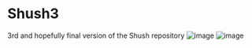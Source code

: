 # Shush3
3rd and hopefully final version of the Shush repository
![image](https://user-images.githubusercontent.com/113985493/204786860-66db96e5-75e6-4d5b-9ebf-b7d4317e723a.png)
![image](https://user-images.githubusercontent.com/113985493/204788012-26703020-4d44-4be6-8674-890630f98823.png)


